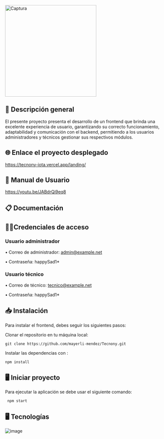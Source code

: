 <img width="297" alt="Captura" src="https://user-images.githubusercontent.com/74840012/218665208-66be4556-56b9-401a-8ae2-480e81e403c9.PNG">

## 📖  Descripción general 

El presente proyecto presenta el desarrollo de un frontend que brinda una excelente experiencia de usuario, garantizando su correcto funcionamiento, adaptabilidad y comunicación con el backend, permitiendo a los usuarios administradores y técnicos gestionar sus respectivos módulos.

## 🌐 Enlace el proyecto desplegado

https://tecnony-iota.vercel.app/landing/

## 📍 Manual de Usuario 
 
https://youtu.be/JABdrQi9eq8

## 📋 Documentación 



## 👨‍💻Credenciales de acceso 

### Usuario administrador 

•	Correo de administrador: admin@example.net

•	Contraseña: happySad1*

### Usuario técnico 

•	Correo de técnico: tecnico@example.net

•	Contraseña: happySad1*

##  📥 Instalación

Para instalar el frontend, debes seguir los siguientes pasos:

Clonar el repositorio en tu máquina local:

```git clone https://github.com/mayerli-mendez/Tecnony.git```

Instalar las dependencias con :

```npm install``` 

##  🖥️ Iniciar proyecto

Para ejecutar la aplicación se debe usar el siguiente comando:

``` npm start```
##  🖥 Tecnologías

![image](https://user-images.githubusercontent.com/74840012/222335216-d375a059-3ac3-4d27-9d86-d06ffc15a7bf.png)


